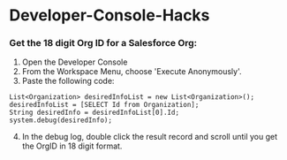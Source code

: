 # Developer-Console-Hacks

### Get the 18 digit Org ID for a Salesforce Org:
1.  Open the Developer Console
2.  From the Workspace Menu, choose 'Execute Anonymously'.
3.  Paste the following code:

~~~
List<Organization> desiredInfoList = new List<Organization>();
desiredInfoList = [SELECT Id from Organization];
String desiredInfo = desiredInfoList[0].Id;
system.debug(desiredInfo);
~~~    
4. In the debug log, double click the result record and scroll until you get the OrgID in 18 digit format.

